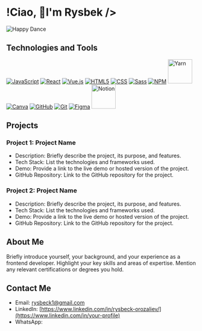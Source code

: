 # !Ciao, 🌟I'm Rysbek />

![Happy Dance](https://media.giphy.com/media/xT9IgzoKnwFNmISR8I/giphy.gif)


## Technologies and Tools

[![JavaScript](https://cdn.iconscout.com/icon/free/png-64/javascript-2752148-2284965.png)](https://developer.mozilla.org/en-US/docs/Web/JavaScript)
[![React](https://cdn.iconscout.com/icon/free/png-64/react-4-1175110.png)](https://reactjs.org/)
[![Vue.js](https://cdn.iconscout.com/icon/free/png-64/vue-282497.png)](https://vuejs.org/)
[![HTML5](https://cdn.iconscout.com/icon/free/png-64/html-2752151-2284975.png)](https://developer.mozilla.org/en-US/docs/Web/HTML)
[![CSS](https://cdn.iconscout.com/icon/free/png-64/css-131-722685.png)](https://developer.mozilla.org/en-US/docs/Web/CSS)
[<img src="https://cdn.iconscout.com/icon/free/png-64/sass-226054.png" alt="Sass">](https://sass-lang.com/documentation)
[![NPM](https://raw.githubusercontent.com/npm/logos/master/npm%20square/n-64.png)](https://www.npmjs.com/)
<a href="https://yarnpkg.com/">
  <img src="https://avatars.githubusercontent.com/u/22247014?s=64&v=4" alt="Yarn" width="64" height="64">
</a>
[<img src="https://logo.clearbit.com/canva.com" alt="Canva">](https://www.canva.com/)
[![GitHub](https://cdn.iconscout.com/icon/free/png-64/github-153-675523.png)](https://github.com/)
[![Git](https://cdn.iconscout.com/icon/free/png-64/git-225996.png)](https://git-scm.com/)
[<img src="https://cdn.iconscout.com/icon/free/png-64/figma-2296079-1912030.png" alt="Figma">](https://www.figma.com/)
[<img src="https://cdn.worldvectorlogo.com/logos/notion-2.svg" alt="Notion" width="64" height="64">](https://www.notion.so/)











## Projects

### Project 1: Project Name

- Description: Briefly describe the project, its purpose, and features.
- Tech Stack: List the technologies and frameworks used.
- Demo: Provide a link to the live demo or hosted version of the project.
- GitHub Repository: Link to the GitHub repository for the project.

### Project 2: Project Name

- Description: Briefly describe the project, its purpose, and features.
- Tech Stack: List the technologies and frameworks used.
- Demo: Provide a link to the live demo or hosted version of the project.
- GitHub Repository: Link to the GitHub repository for the project.

## About Me

Briefly introduce yourself, your background, and your experience as a frontend developer. Highlight your key skills and areas of expertise. Mention any relevant certifications or degrees you hold.

## Contact Me

- Email: [rysbeck1@gmail.com](mailto:your-email@example.com)
- LinkedIn: [https://www.linkedin.com/in/rysbeck-orozaliev/](https://www.linkedin.com/in/your-profile)
- WhatsApp:
